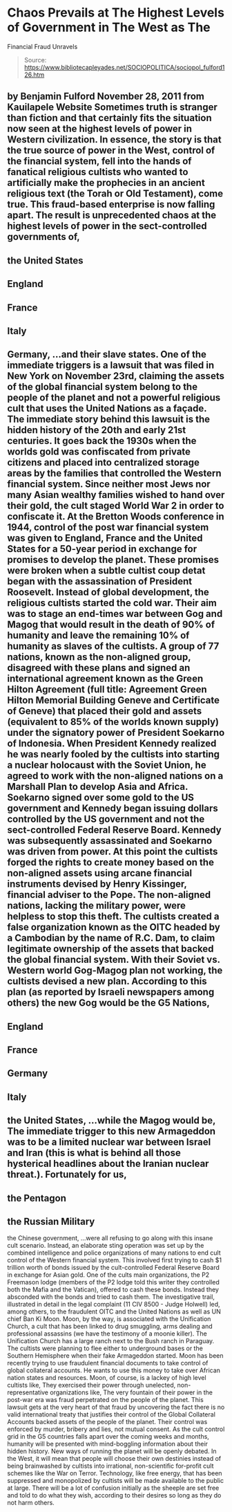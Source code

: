# Chaos Prevails at The Highest Levels of Government in The West as The 
Financial Fraud Unravels

> Source: https://www.bibliotecapleyades.net/SOCIOPOLITICA/sociopol_fulford126.htm

by Benjamin Fulford
November 28, 2011
from
Kauilapele Website
Sometimes truth is stranger than fiction and that certainly fits the
situation now seen at the highest levels of power in Western civilization.
In essence, the story is that the true source of
power in the West, control of the financial system, fell into the hands of
fanatical religious cultists who wanted to artificially make the prophecies
in an ancient religious text (the Torah or Old Testament), come true.
This fraud-based enterprise is now falling
apart.
The result is unprecedented chaos at the highest
levels of power in the sect-controlled governments of,
-
the United States
-
England
-
France
-
Italy
-
Germany,
...and their slave states.
One of the immediate triggers is a lawsuit that
was filed in New York on November 23rd, claiming the assets of
the global financial system belong to the people of the planet and not a
powerful religious cult that uses the United Nations as a façade.
The immediate story behind this lawsuit is the hidden history of the 20th
and early 21st centuries.
It goes back the 1930s when the worlds gold
was confiscated from private citizens and placed into centralized storage
areas by the families that controlled the Western financial system. Since
neither most Jews nor many Asian wealthy families wished to hand over their
gold, the cult staged World War 2 in order to confiscate it.
At the
Bretton Woods conference in 1944, control
of the post war financial system was given to England, France and the United
States for a 50-year period in exchange for promises to develop the planet.
These promises were broken when a subtle cultist coup detat began with the
assassination of President Roosevelt. Instead of global development, the
religious cultists started the cold war. Their aim was to stage an end-times
war between Gog and Magog that would result in the death of 90% of
humanity and leave the remaining 10% of humanity as slaves of the cultists.
A group of 77 nations, known as the
non-aligned group, disagreed with these plans and signed an
international agreement known as the
Green Hilton Agreement (full title:
Agreement Green Hilton Memorial Building Geneve and Certificate of Geneve) that placed their
gold and assets (equivalent to 85% of the worlds known supply) under the
signatory power of President Soekarno of Indonesia.
When President Kennedy realized he was nearly fooled by the cultists
into starting a nuclear holocaust with the Soviet Union, he agreed to work
with the non-aligned nations on a Marshall Plan to develop Asia and Africa.
Soekarno signed over some gold to the US government and Kennedy began
issuing dollars controlled by the US government and not the sect-controlled
Federal Reserve Board.
Kennedy was subsequently assassinated and
Soekarno was driven from power.
At this point the cultists forged the rights to create money based on the
non-aligned assets using arcane financial instruments devised by Henry
Kissinger, financial adviser to the Pope. The non-aligned nations, lacking
the military power, were helpless to stop this theft.
The cultists created a false organization known as
the OITC
headed by a Cambodian by the name of
R.C. Dam, to claim legitimate ownership
of the assets that backed the global financial system.
With their Soviet vs. Western world Gog-Magog plan not working, the cultists
devised a new plan.
According to this plan (as reported by Israeli
newspapers among others) the new Gog would be the G5 Nations,
-
England
-
France
-
Germany
-
Italy
-
the United States,
...while the Magog would be,
The immediate trigger to this new Armageddon was
to be a limited nuclear war between Israel and Iran (this is what is behind
all those hysterical headlines about the Iranian nuclear threat.).
Fortunately for us,
-
the Pentagon
-
the Russian Military
-
the Chinese government,
...were all refusing to go along with this
insane cult scenario.
Instead, an elaborate sting operation was set up by the combined
intelligence and police organizations of many nations to end cult control of
the Western financial system.
This involved first trying to cash $1 trillion worth of bonds issued by the
cult-controlled Federal Reserve Board in exchange for Asian gold. One of the
cults main organizations, the P2 Freemason lodge (members of the P2 lodge
told this writer they controlled both the Mafia and the Vatican), offered to
cash these bonds.
Instead they absconded with the bonds and tried
to cash them.
The investigative trail, illustrated in detail in the legal complaint (11
CIV 8500 - Judge Holwell) led, among others, to the fraudulent
OITC and the United Nations as well as UN chief Ban Ki Moon.
Moon, by the way, is associated with
the Unification Church, a cult that has
been linked to drug smuggling, arms dealing and professional assassins (we
have the testimony of a moonie killer). The Unification Church has a large
ranch next to
the Bush ranch in Paraguay. The cultists
were planning to flee either to
underground bases or the Southern
Hemisphere when their fake Armageddon started.
Moon has been recently trying to use fraudulent financial documents to take
control of global collateral accounts. He wants to use this money to take
over African nation states and resources.
Moon, of course, is a lackey of high level cultists like,
They exercised their power through unelected,
non-representative organizations like,
The very fountain of their power in the post-war
era was fraud perpetrated on the people of the planet.
This lawsuit gets at the very heart of that
fraud by uncovering the fact there is no valid international treaty that
justifies their
control of the Global Collateral Accounts
backed assets of the people of the planet. Their control was enforced by
murder, bribery and lies, not mutual consent.
As the cult control grid in the G5 countries falls apart over the coming
weeks and months, humanity will be presented with mind-boggling
information about their hidden history. New ways of running the planet will
be openly debated.
In the West, it will mean that people will choose their own destinies
instead of being brainwashed by cultists into irrational, non-scientific
for-profit cult schemes like the War
on Terror. Technology, like free energy, that has been suppressed and
monopolized by cultists will be made available to the public at large.
There will be a lot of confusion initially as
the sheeple are set free and told to do what they wish, according to their
desires so long as they do not harm others.

